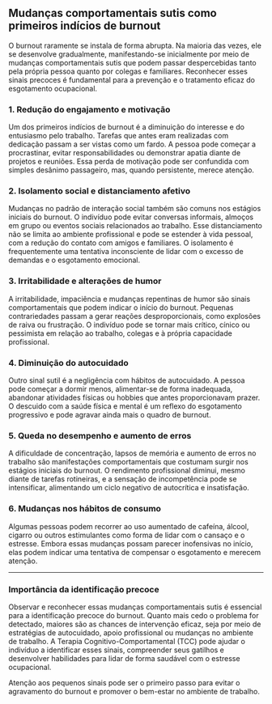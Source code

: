 
## Mudanças comportamentais sutis como primeiros indícios de burnout

O burnout raramente se instala de forma abrupta. Na maioria das vezes, ele se desenvolve gradualmente, manifestando-se inicialmente por meio de mudanças comportamentais sutis que podem passar despercebidas tanto pela própria pessoa quanto por colegas e familiares. Reconhecer esses sinais precoces é fundamental para a prevenção e o tratamento eficaz do esgotamento ocupacional.

### 1. Redução do engajamento e motivação

Um dos primeiros indícios de burnout é a diminuição do interesse e do entusiasmo pelo trabalho. Tarefas que antes eram realizadas com dedicação passam a ser vistas como um fardo. A pessoa pode começar a procrastinar, evitar responsabilidades ou demonstrar apatia diante de projetos e reuniões. Essa perda de motivação pode ser confundida com simples desânimo passageiro, mas, quando persistente, merece atenção.

### 2. Isolamento social e distanciamento afetivo

Mudanças no padrão de interação social também são comuns nos estágios iniciais do burnout. O indivíduo pode evitar conversas informais, almoços em grupo ou eventos sociais relacionados ao trabalho. Esse distanciamento não se limita ao ambiente profissional e pode se estender à vida pessoal, com a redução do contato com amigos e familiares. O isolamento é frequentemente uma tentativa inconsciente de lidar com o excesso de demandas e o esgotamento emocional.

### 3. Irritabilidade e alterações de humor

A irritabilidade, impaciência e mudanças repentinas de humor são sinais comportamentais que podem indicar o início do burnout. Pequenas contrariedades passam a gerar reações desproporcionais, como explosões de raiva ou frustração. O indivíduo pode se tornar mais crítico, cínico ou pessimista em relação ao trabalho, colegas e à própria capacidade profissional.

### 4. Diminuição do autocuidado

Outro sinal sutil é a negligência com hábitos de autocuidado. A pessoa pode começar a dormir menos, alimentar-se de forma inadequada, abandonar atividades físicas ou hobbies que antes proporcionavam prazer. O descuido com a saúde física e mental é um reflexo do esgotamento progressivo e pode agravar ainda mais o quadro de burnout.

### 5. Queda no desempenho e aumento de erros

A dificuldade de concentração, lapsos de memória e aumento de erros no trabalho são manifestações comportamentais que costumam surgir nos estágios iniciais do burnout. O rendimento profissional diminui, mesmo diante de tarefas rotineiras, e a sensação de incompetência pode se intensificar, alimentando um ciclo negativo de autocrítica e insatisfação.

### 6. Mudanças nos hábitos de consumo

Algumas pessoas podem recorrer ao uso aumentado de cafeína, álcool, cigarro ou outros estimulantes como forma de lidar com o cansaço e o estresse. Embora essas mudanças possam parecer inofensivas no início, elas podem indicar uma tentativa de compensar o esgotamento e merecem atenção.

---

### Importância da identificação precoce

Observar e reconhecer essas mudanças comportamentais sutis é essencial para a identificação precoce do burnout. Quanto mais cedo o problema for detectado, maiores são as chances de intervenção eficaz, seja por meio de estratégias de autocuidado, apoio profissional ou mudanças no ambiente de trabalho. A Terapia Cognitivo-Comportamental (TCC) pode ajudar o indivíduo a identificar esses sinais, compreender seus gatilhos e desenvolver habilidades para lidar de forma saudável com o estresse ocupacional.

Atenção aos pequenos sinais pode ser o primeiro passo para evitar o agravamento do burnout e promover o bem-estar no ambiente de trabalho.
```
